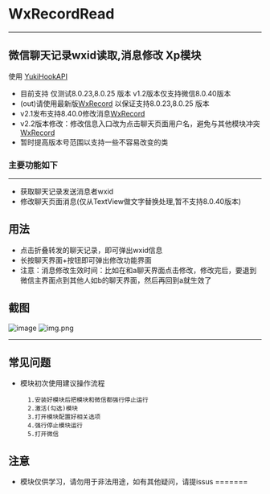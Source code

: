 # WxRecordRead


---

## 微信聊天记录wxid读取,消息修改 Xp模块

使用 [YukiHookAPI](https://github.com/fankes/YukiHookAPI)

* 目前支持 仅测试8.0.23,8.0.25 版本 v1.2版本仅支持微信8.0.40版本
* (out)请使用最新版[WxRecord](https://github.com/pwh-pwh/wxrecordread/releases/tag/v1.1) 以保证支持8.0.23,8.0.25 版本
*  v2.1发布支持8.40.0修改消息[WxRecord](https://github.com/pwh-pwh/wxrecordread/releases/tag/v2.1)
* v2.2版本修改：修改信息入口改为点击聊天页面用户名，避免与其他模块冲突[WxRecord](https://github.com/pwh-pwh/wxrecordread/releases/tag/v2.2)
* 暂时提高版本号范围以支持一些不容易改变的类

### 主要功能如下

---

* 获取聊天记录发送消息者wxid
* 修改聊天页面消息(仅从TextView做文字替换处理,暂不支持8.0.40版本)

## 用法

* 点击折叠转发的聊天记录，即可弹出wxid信息
* 长按聊天界面+按钮即可弹出修改功能界面
*  注意：消息修改生效时间：比如在和a聊天界面点击修改，修改完后，要退到微信主界面点到其他人如b的聊天界面，然后再回到a就生效了
## 截图

![image](https://pic.rmb.bdstatic.com/bjh/82ea7a148cf2c578346f0999929840bc.jpeg)
![img.png](https://x.imgs.ovh/x/2023/08/27/64ead51897b63.jpg)

---

## 常见问题


* 模块初次使用建议操作流程

        1.安装好模块后把模块和微信都强行停止运行
        2.激活(勾选)模块
        3.打开模块配置好相关选项
        4.强行停止模块运行
        5.打开微信

## 注意

* 模块仅供学习，请勿用于非法用途，如有其他疑问，请提issus
=======

